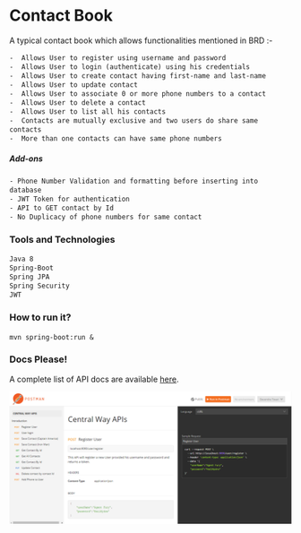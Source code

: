 # Contact Book

A typical contact book which allows functionalities mentioned in BRD :-

    -  Allows User to register using username and password
    -  Allows User to login (authenticate) using his credentials
    -  Allows User to create contact having first-name and last-name
    -  Allows User to update contact
    -  Allows User to associate 0 or more phone numbers to a contact
    -  Allows User to delete a contact
    -  Allows User to list all his contacts
    -  Contacts are mutually exclusive and two users do share same contacts
    -  More than one contacts can have same phone numbers
 
 ##### Add-ons
    - Phone Number Validation and formatting before inserting into database
    - JWT Token for authentication
    - API to GET contact by Id
    - No Duplicacy of phone numbers for same contact

### Tools and Technologies
    Java 8
    Spring-Boot
    Spring JPA
    Spring Security
    JWT
### How to run it?
    mvn spring-boot:run &
    
### Docs Please!

A complete list of API docs are available [here](https://documenter.getpostman.com/view/31726/central-way-apis/6fWy4UV).

![Just A View](/src/main/resources/APIs.PNG)